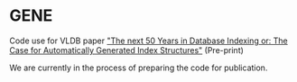 # GENE
Code use for VLDB paper ["The next 50 Years in Database Indexing or: The Case for Automatically Generated Index Structures"](https://arxiv.org/abs/2009.10669) (Pre-print)

We are currently in the process of preparing the code for publication.

